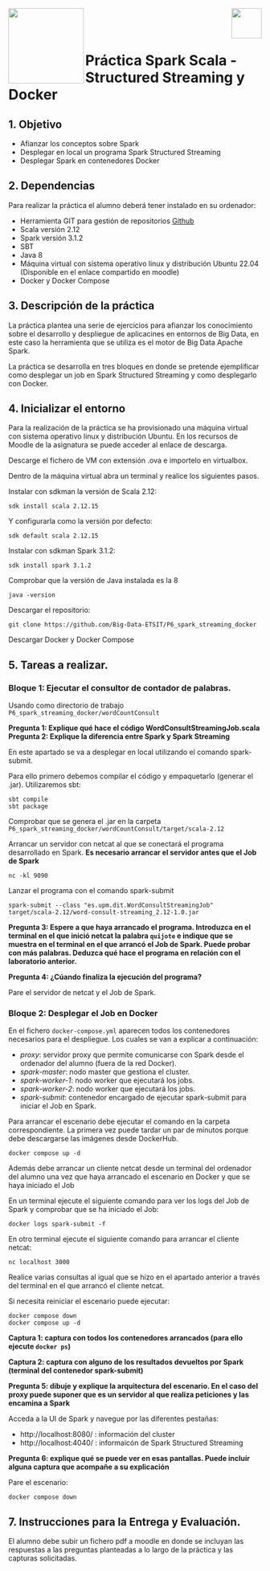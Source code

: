 <img  align="left" width="150" style="float: left;" src="https://www.upm.es/sfs/Rectorado/Gabinete%20del%20Rector/Logos/UPM/CEI/LOGOTIPO%20leyenda%20color%20JPG%20p.png">
<img  align="right" width="60" style="float: right;" src="https://www.dit.upm.es/images/dit08.gif">


<br/><br/>


# Práctica Spark Scala - Structured Streaming y Docker

## 1. Objetivo

- Afianzar los conceptos sobre Spark
- Desplegar en local un programa Spark Structured Streaming
- Desplegar Spark en contenedores Docker

## 2. Dependencias

Para realizar la práctica el alumno deberá tener instalado en su ordenador:
- Herramienta GIT para gestión de repositorios [Github](https://git-scm.com/downloads)
- Scala versión 2.12
- Spark versión 3.1.2
- SBT
- Java 8
- Máquina virtual con sistema operativo linux y distribución Ubuntu 22.04 (Disponible en el enlace compartido en moodle) 
- Docker y Docker Compose


## 3. Descripción de la práctica

La práctica plantea una serie de ejercicios para afianzar los conocimiento sobre el desarrollo y despliegue de aplicacines en entornos de Big Data, en este caso la herramienta que se utiliza es el motor de Big Data Apache Spark.

La práctica se desarrolla en tres bloques en donde se pretende ejemplificar como desplegar un job en Spark Structured Streaming y como desplegarlo con Docker.


## 4. Inicializar el entorno

Para la realización de la práctica se ha provisionado una máquina virtual con sistema operativo linux y distribución Ubuntu. En los recursos de Moodle de la asignatura se puede acceder al enlace de descarga.

Descarge el fichero de VM con extensión .ova e importelo en virtualbox. 

Dentro de la máquina virtual abra un terminal y realice los siguientes pasos.

Instalar con sdkman la versión de Scala 2.12:
```
sdk install scala 2.12.15
```
Y configurarla como la versión por defecto:
```
sdk default scala 2.12.15
```

Instalar con sdkman Spark 3.1.2:

```
sdk install spark 3.1.2
```

Comprobar que la versión de Java instalada es la 8

```
java -version
```

Descargar el repositorio:
```
git clone https://github.com/Big-Data-ETSIT/P6_spark_streaming_docker
```

Descargar Docker y Docker Compose


## 5. Tareas a realizar.

### Bloque 1: Ejecutar el consultor de contador de palabras.

Usando como directorio de trabajo `P6_spark_streaming_docker/wordCountConsult`

**Pregunta 1: Explique qué hace el código WordConsultStreamingJob.scala**
**Pregunta 2: Explique la diferencia entre Spark y Spark Streaming**



En este apartado se va a desplegar en local utilizando el comando spark-submit. 

Para ello primero debemos compilar el código y empaquetarlo (generar el .jar). Utilizaremos sbt:

```
sbt compile
sbt package
```
Comprobar que se genera el .jar en la carpeta `P6_spark_streaming_docker/wordCountConsult/target/scala-2.12`

Arrancar un servidor con netcat al que se conectará el programa desarrollado en Spark. **Es necesario arrancar el servidor antes que el Job de Spark**

```
nc -kl 9090
```

Lanzar el programa con el comando spark-submit

```
spark-submit --class "es.upm.dit.WordConsultStreamingJob" target/scala-2.12/word-consult-streaming_2.12-1.0.jar
```

**Pregunta 3: Espere a que haya arrancado el programa. Introduzca en el terminal en el que inició netcat la palabra `quijote` e indique que se muestra en el terminal en el que arrancó el Job de Spark. Puede probar con más palabras. Deduzca qué hace el programa en relación con el laboratorio anterior.**

**Pregunta 4: ¿Cúando finaliza la ejecución del programa?**

Pare el servidor de netcat y el Job de Spark.


### Bloque 2: Desplegar el Job en Docker

En el fichero `docker-compose.yml` aparecen todos los contenedores necesarios para el despliegue. Los cuales se van a explicar a continuación:

- *proxy*: servidor proxy que permite comunicarse con Spark desde el ordenador del alumno (fuera de la red Docker).
- *spark-master*: nodo master que gestiona el cluster.
- *spark-worker-1*: nodo worker que ejecutará los jobs.
- *spark-worker-2*: nodo worker que ejecutará los jobs.
- *spark-submit*: contenedor encargado de ejecutar spark-submit para iniciar el Job en Spark.

Para arrancar el escenario debe ejecutar el comando en la carpeta correspondiente. La primera vez puede tardar un par de minutos porque debe descargarse las imágenes desde DockerHub.

```
docker compose up -d
```

Además debe arrancar un cliente netcat desde un terminal del ordenador del alumno una vez que haya arrancado el escenario en Docker y que se haya iniciado el Job

En un terminal ejecute el siguiente comando para ver los logs del Job de Spark y comprobar que se ha iniciado el Job:
```
docker logs spark-submit -f

```
En otro terminal ejecute el siguiente comando para arrancar el cliente netcat:

```
nc localhost 3000
```

Realice varias consultas al igual que se hizo en el apartado anterior a través del terminal en el que arrancó el cliente netcat.

Si necesita reiniciar el escenario puede ejecutar:
```
docker compose down
docker compose up -d
```



**Captura 1: captura con todos los contenedores arrancados (para ello ejecute `docker ps`)**

**Captura 2: captura con alguno de los resultados devueltos por Spark (terminal del contenedor spark-submit)**

**Pregunta 5: dibuje y explique la arquitectura del escenario. En el caso del proxy puede suponer que es un servidor al que realiza peticiones y las encamina a Spark**

Acceda a la UI de Spark y navegue por las diferentes pestañas:

- http://localhost:8080/ : información del cluster
- http://localhost:4040/ : informaicón de Spark Structured Streaming

**Pregunta 6: explique qué se puede ver en esas pantallas. Puede incluír alguna captura que acompañe a su explicación**


Pare el escenario:
```
docker compose down
```


## 7. Instrucciones para la Entrega y Evaluación.
El alumno debe subir un fichero pdf a moodle en donde se incluyan las respuestas a las preguntas planteadas a lo largo de la práctica y las capturas solicitadas.



